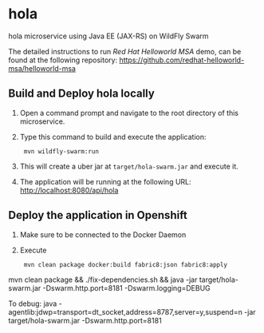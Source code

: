 # hola
hola microservice using Java EE (JAX-RS) on WildFly Swarm

The detailed instructions to run *Red Hat Helloworld MSA* demo, can be found at the following repository: <https://github.com/redhat-helloworld-msa/helloworld-msa>


Build and Deploy hola locally
-----------------------------

1. Open a command prompt and navigate to the root directory of this microservice.
2. Type this command to build and execute the application:

        mvn wildfly-swarm:run

3. This will create a uber jar at  `target/hola-swarm.jar` and execute it.
4. The application will be running at the following URL: <http://localhost:8080/api/hola>

Deploy the application in Openshift
-----------------------------------

1. Make sure to be connected to the Docker Daemon
2. Execute

		mvn clean package docker:build fabric8:json fabric8:apply


mvn clean package && ./fix-dependencies.sh && java -jar target/hola-swarm.jar -Dswarm.http.port=8181 -Dswarm.logging=DEBUG

To debug:
java -agentlib:jdwp=transport=dt_socket,address=8787,server=y,suspend=n -jar target/hola-swarm.jar -Dswarm.http.port=8181

